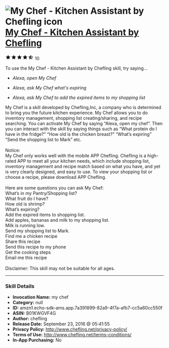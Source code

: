# &nbsp;<img src="skill_icon" alt="My Chef - Kitchen Assistant by Chefling icon" width="36"> [My Chef - Kitchen Assistant by Chefling](http://alexa.amazon.com/#skills/amzn1.echo-sdk-ams.app.7a391899-82a9-4f7a-afb7-cc5a60cc550f)
![4.5 stars](../../images/ic_star_black_18dp_1x.png)![4.5 stars](../../images/ic_star_black_18dp_1x.png)![4.5 stars](../../images/ic_star_black_18dp_1x.png)![4.5 stars](../../images/ic_star_black_18dp_1x.png)![4.5 stars](../../images/ic_star_half_black_18dp_1x.png) 10

To use the My Chef - Kitchen Assistant by Chefling skill, try saying...

* *Alexa, open My Chef*

* *Alexa, ask My Chef what's expiring*

* *Alexa, ask My Chef to add the expired items to my shopping list*

My Chef is a skill developed by Chefling,Inc, a company who is determined to bring you the future kitchen experience.  My Chef allows you to do inventory management, shopping list creating/sharing, and recipe searching. You can activate My Chef by saying “Alexa, open my chef”. Then you can interact with the skill by saying things such as “What protein do I have in the fridge?” “How old is the chicken breast?” “What’s expiring” “Send the shopping list to Mark” etc.
<br><br>
Notice:<br>
My Chef only works well with the mobile APP Chefling. Chefling is a high-rated APP to meet all your kitchen needs, which include shopping list, inventory management and recipe match based on what you have, and yet is very clearly designed, and easy to use.  To view your shopping list or choose a recipe, please download APP Chefling.
<br><br>
Here are some questions you can ask My Chef:<br>
What’s in my Pantry/Shopping list?<br>
What fruit do I have?<br>
How old is shrimp?<br>
What’s expiring?<br>
Add the expired items to shopping list.<br>
Add apples, bananas and milk to my shopping list.<br>
Milk is running low.<br>
Send my shopping list to Mark.<br>
Find me a chicken recipe<br>
Share this recipe<br>
Send this recipe to my phone<br>
Get the cooking steps<br>
Email me this recipe<br>
<br>
Disclaimer: This skill may not be suitable for all ages.

***

### Skill Details

* **Invocation Name:** my chef
* **Category:** null
* **ID:** amzn1.echo-sdk-ams.app.7a391899-82a9-4f7a-afb7-cc5a60cc550f
* **ASIN:** B01KWGVF4G
* **Author:** chefling
* **Release Date:** September 23, 2016 @ 05:41:55
* **Privacy Policy:** http://www.chefling.net/privacy-policy/
* **Terms of Use:** http://www.chefling.net/terms-conditions/
* **In-App Purchasing:** No
